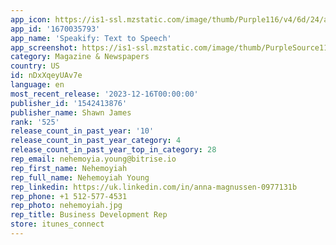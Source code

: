 ```yaml
---
app_icon: https://is1-ssl.mzstatic.com/image/thumb/Purple116/v4/6d/24/a0/6d24a0a7-4a2d-c756-43e3-3614bfd32653/AppIcon-0-0-1x_U007ephone-0-85-220.png/1024x1024bb.png
app_id: '1670035793'
app_name: 'Speakify: Text to Speech'
app_screenshot: https://is1-ssl.mzstatic.com/image/thumb/PurpleSource116/v4/a5/74/81/a5748143-27f4-be07-5db9-d8e14467802b/4b4875a8-1196-4b36-84ae-9b06adee2cce_iPhone11Pro_Max__U00286.5_inch_U0029-en-0.jpg/1242x2688bb.png
category: Magazine & Newspapers
country: US
id: nDxXqeyUAv7e
language: en
most_recent_release: '2023-12-16T00:00:00'
publisher_id: '1542413876'
publisher_name: Shawn James
rank: '525'
release_count_in_past_year: '10'
release_count_in_past_year_category: 4
release_count_in_past_year_top_in_category: 28
rep_email: nehemoyia.young@bitrise.io
rep_first_name: Nehemoyiah
rep_full_name: Nehemoyiah Young
rep_linkedin: https://uk.linkedin.com/in/anna-magnussen-0977131b
rep_phone: +1 512-577-4531
rep_photo: nehemoyiah.jpg
rep_title: Business Development Rep
store: itunes_connect
---
```


